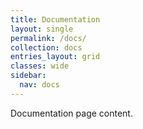 ```yaml
---
title: Documentation
layout: single
permalink: /docs/
collection: docs
entries_layout: grid
classes: wide
sidebar:
  nav: docs
---
```


Documentation page content.
